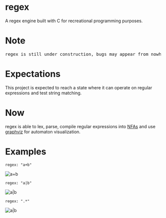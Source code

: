 # regex
A regex engine built with C for recreational programming purposes.


# Note
<pre>regex is still under construction, bugs may appear from nowhere</pre>

# Expectations
This project is expected to reach a state where it can operate on regular expressions and test string matching.

# Now
regex is able to lex, parse, compile regular expressions into <a href="https://en.wikipedia.org/wiki/Nondeterministic_finite_automaton">NFAs</a> and use <a href="https://graphviz.org/">graphviz</a> for automaton visualization.

# Examples
```regex: "a+b"```

![a+b](./assets/nfa.regex:a+b.png)

```regex: "a|b"```

![a|b](./assets/nfa.regex:a|b.png)

```regex: ".*"```

![a|b](./assets/nfa.regex:.*.png)
